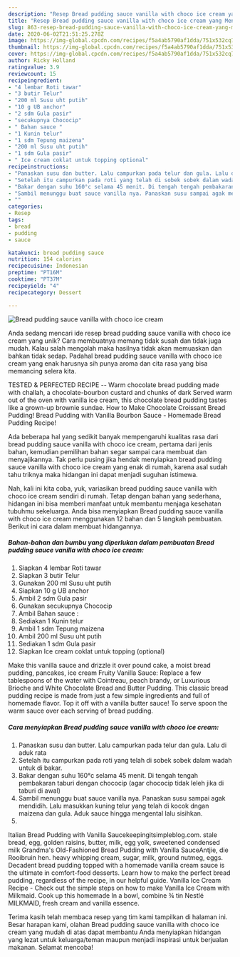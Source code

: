 ```yaml
---
description: "Resep Bread pudding sauce vanilla with choco ice cream yang Menggugah Selera"
title: "Resep Bread pudding sauce vanilla with choco ice cream yang Menggugah Selera"
slug: 863-resep-bread-pudding-sauce-vanilla-with-choco-ice-cream-yang-menggugah-selera
date: 2020-06-02T21:51:25.278Z
image: https://img-global.cpcdn.com/recipes/f5a4ab5790af1dda/751x532cq70/bread-pudding-sauce-vanilla-with-choco-ice-cream-foto-resep-utama.jpg
thumbnail: https://img-global.cpcdn.com/recipes/f5a4ab5790af1dda/751x532cq70/bread-pudding-sauce-vanilla-with-choco-ice-cream-foto-resep-utama.jpg
cover: https://img-global.cpcdn.com/recipes/f5a4ab5790af1dda/751x532cq70/bread-pudding-sauce-vanilla-with-choco-ice-cream-foto-resep-utama.jpg
author: Ricky Holland
ratingvalue: 3.9
reviewcount: 15
recipeingredient:
- "4 lembar Roti tawar"
- "3 butir Telur"
- "200 ml Susu uht putih"
- "10 g UB anchor"
- "2 sdm Gula pasir"
- "secukupnya Chococip"
- " Bahan sauce "
- "1 Kunin telur"
- "1 sdm Tepung maizena"
- "200 ml Susu uht putih"
- "1 sdm Gula pasir"
- " Ice cream coklat untuk topping optional"
recipeinstructions:
- "Panaskan susu dan butter. Lalu campurkan pada telur dan gula. Lalu di aduk rata"
- "Setelah itu campurkan pada roti yang telah di sobek sobek dalam wadah untuk di bakar."
- "Bakar dengan suhu 160°c selama 45 menit. Di tengah tengah pembakaran taburi dengan chococip (agar chococip tidak leleh jika di taburi di awal)"
- "Sambil menunggu buat sauce vanilla nya. Panaskan susu sampai agak mendidih. Lalu masukkan kuning telur yang telah di kocok dngan maizena dan gula. Aduk sauce hingga mengental lalu sisihkan."
- ""
categories:
- Resep
tags:
- bread
- pudding
- sauce

katakunci: bread pudding sauce 
nutrition: 154 calories
recipecuisine: Indonesian
preptime: "PT16M"
cooktime: "PT37M"
recipeyield: "4"
recipecategory: Dessert

---
```



![Bread pudding sauce vanilla with choco ice cream](https://img-global.cpcdn.com/recipes/f5a4ab5790af1dda/751x532cq70/bread-pudding-sauce-vanilla-with-choco-ice-cream-foto-resep-utama.jpg)

Anda sedang mencari ide resep bread pudding sauce vanilla with choco ice cream yang unik? Cara membuatnya memang tidak susah dan tidak juga mudah. Kalau salah mengolah maka hasilnya tidak akan memuaskan dan bahkan tidak sedap. Padahal bread pudding sauce vanilla with choco ice cream yang enak harusnya sih punya aroma dan cita rasa yang bisa memancing selera kita.

TESTED &amp; PERFECTED RECIPE -- Warm chocolate bread pudding made with challah, a chocolate-bourbon custard and chunks of dark Served warm out of the oven with vanilla ice cream, this chocolate bread pudding tastes like a grown-up brownie sundae. How to Make Chocolate Croissant Bread Pudding! Bread Pudding with Vanilla Bourbon Sauce - Homemade Bread Pudding Recipe!

Ada beberapa hal yang sedikit banyak mempengaruhi kualitas rasa dari bread pudding sauce vanilla with choco ice cream, pertama dari jenis bahan, kemudian pemilihan bahan segar sampai cara membuat dan menyajikannya. Tak perlu pusing jika hendak menyiapkan bread pudding sauce vanilla with choco ice cream yang enak di rumah, karena asal sudah tahu triknya maka hidangan ini dapat menjadi suguhan istimewa.


Nah, kali ini kita coba, yuk, variasikan bread pudding sauce vanilla with choco ice cream sendiri di rumah. Tetap dengan bahan yang sederhana, hidangan ini bisa memberi manfaat untuk membantu menjaga kesehatan tubuhmu sekeluarga. Anda bisa menyiapkan Bread pudding sauce vanilla with choco ice cream menggunakan 12 bahan dan 5 langkah pembuatan. Berikut ini cara dalam membuat hidangannya.

<!--inarticleads1-->

##### Bahan-bahan dan bumbu yang diperlukan dalam pembuatan Bread pudding sauce vanilla with choco ice cream:

1. Siapkan 4 lembar Roti tawar
1. Siapkan 3 butir Telur
1. Gunakan 200 ml Susu uht putih
1. Siapkan 10 g UB anchor
1. Ambil 2 sdm Gula pasir
1. Gunakan secukupnya Chococip
1. Ambil  Bahan sauce :
1. Sediakan 1 Kunin telur
1. Ambil 1 sdm Tepung maizena
1. Ambil 200 ml Susu uht putih
1. Sediakan 1 sdm Gula pasir
1. Siapkan  Ice cream coklat untuk topping (optional)


Make this vanilla sauce and drizzle it over pound cake, a moist bread pudding, pancakes, ice cream Fruity Vanilla Sauce: Replace a few tablespoons of the water with Cointreau, peach brandy, or Luxurious Brioche and White Chocolate Bread and Butter Pudding. This classic bread pudding recipe is made from just a few simple ingredients and full of homemade flavor. Top it off with a vanilla butter sauce! To serve spoon the warm sauce over each serving of bread pudding. 

<!--inarticleads2-->

##### Cara menyiapkan Bread pudding sauce vanilla with choco ice cream:

1. Panaskan susu dan butter. Lalu campurkan pada telur dan gula. Lalu di aduk rata
1. Setelah itu campurkan pada roti yang telah di sobek sobek dalam wadah untuk di bakar.
1. Bakar dengan suhu 160°c selama 45 menit. Di tengah tengah pembakaran taburi dengan chococip (agar chococip tidak leleh jika di taburi di awal)
1. Sambil menunggu buat sauce vanilla nya. Panaskan susu sampai agak mendidih. Lalu masukkan kuning telur yang telah di kocok dngan maizena dan gula. Aduk sauce hingga mengental lalu sisihkan.
1. 


Italian Bread Pudding with Vanilla Saucekeepingitsimpleblog.com. stale bread, egg, golden raisins, butter, milk, egg yolk, sweetened condensed milk Grandma&#39;s Old-Fashioned Bread Pudding with Vanilla SauceAntjie, die Rooibruin hen. heavy whipping cream, sugar, milk, ground nutmeg, eggs. Decadent bread pudding topped with a homemade vanilla cream sauce is the ultimate in comfort-food desserts. Learn how to make the perfect bread pudding, regardless of the recipe, in our helpful guide. Vanilla Ice Cream Recipe - Check out the simple steps on how to make Vanilla Ice Cream with Milkmaid. Cook up this homemade In a bowl, combine ¾ tin Nestlé MILKMAID, fresh cream and vanilla essence. 

Terima kasih telah membaca resep yang tim kami tampilkan di halaman ini. Besar harapan kami, olahan Bread pudding sauce vanilla with choco ice cream yang mudah di atas dapat membantu Anda menyiapkan hidangan yang lezat untuk keluarga/teman maupun menjadi inspirasi untuk berjualan makanan. Selamat mencoba!
